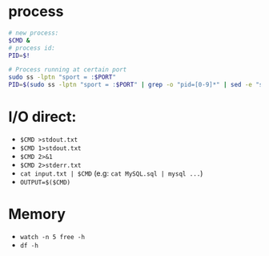# process

```bash
# new process:
$CMD &
# process id:
PID=$!

# Process running at certain port
sudo ss -lptn "sport = :$PORT"
PID=$(sudo ss -lptn "sport = :$PORT" | grep -o "pid=[0-9]*" | sed -e "s/pid=//g" | xargs)
```

# I/O direct:

+ `$CMD >stdout.txt`
+ `$CMD 1>stdout.txt`
+ `$CMD 2>&1`
+ `$CMD 2>stderr.txt`
+ `cat input.txt | $CMD` (e.g: `cat MySQL.sql | mysql ...`)
+ `OUTPUT=$($CMD)`


# Memory
+ `watch -n 5 free -h`
+ `df -h`
